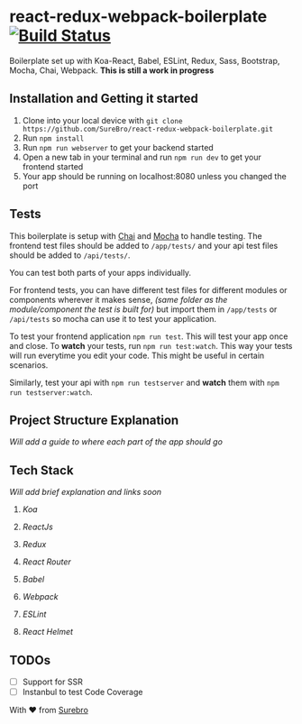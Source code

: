 # react-redux-webpack-boilerplate [![Build Status](https://travis-ci.org/SureBro/react-redux-webpack-boilerplate.svg?branch=master)](https://travis-ci.org/SureBro/react-redux-webpack-boilerplate)
Boilerplate set up with Koa-React, Babel, ESLint, Redux, Sass, Bootstrap, Mocha, Chai, Webpack. **This is still a work in progress**

## Installation and Getting it started ##
1. Clone into your local device with `git clone https://github.com/SureBro/react-redux-webpack-boilerplate.git`
2. Run `npm install`
3. Run `npm run webserver` to get your backend started
4. Open a new tab in your terminal and run `npm run dev` to get your frontend started
5. Your app should be running on localhost:8080 unless you changed the port

## Tests ##
This boilerplate is setup with [Chai](https://github.com/chaijs/chai) and [Mocha](https://github.com/mochajs/mocha) to handle testing. The frontend test files should be added to `/app/tests/` and your api test files should be added to `/api/tests/`. 

You can test both parts of your apps individually. 

For frontend tests, you can have different test files for different modules or components wherever it makes sense, *(same folder as the module/component the test is built for)* but import them in `/app/tests` or `/api/tests` so mocha can use it to test your application.

To test your frontend application `npm run test`. This will test your app once and close. To **watch** your tests, run `npm run test:watch`. This way your tests will run everytime you edit your code. This might be useful in certain scenarios.

Similarly, test your api with `npm run testserver` and **watch** them with `npm run testserver:watch`.

## Project Structure Explanation ##
*Will add a guide to where each part of the app should go*

## Tech Stack ##
*Will add brief explanation and links soon*

1. *Koa*

2. *ReactJs*

3. *Redux*

4. *React Router*

5. *Babel*

6. *Webpack*

7. *ESLint*

8. *React Helmet*

## TODOs ##
- [ ] Support for SSR  
- [ ] Instanbul to test Code Coverage

With :heart: from [Surebro](https://surebro.com)
